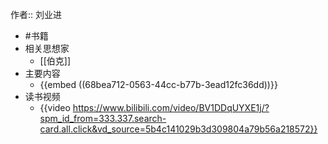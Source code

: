 作者:: 刘业进

- #书籍
- 相关思想家
	- [[伯克]]
- 主要内容
	- {{embed ((68bea712-0563-44cc-b77b-3ead12fc36dd))}}
- 读书视频
	- {{video https://www.bilibili.com/video/BV1DDqUYXE1j/?spm_id_from=333.337.search-card.all.click&vd_source=5b4c141029b3d309804a79b56a218572}}